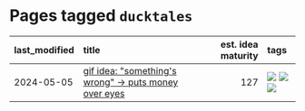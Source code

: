 # Pages tagged `ducktales`

|last_modified|title|est. idea maturity|tags
|:---|:---|---:|:---|
|2024-05-05|[gif idea: "something's wrong" -> puts money over eyes](../ducktales_gif.md)|127|[![](https://img.shields.io/badge/tag-art-faa2fc)](../tags/art.md) [![](https://img.shields.io/badge/tag-ducktales-926797)](../tags/ducktales.md) [![](https://img.shields.io/badge/tag-gif-e2ec85)](../tags/gif.md)|